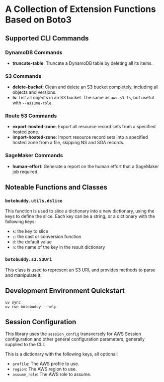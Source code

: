 # A Collection of Extension Functions Based on Boto3

## Supported CLI Commands

### DynamoDB Commands
- **truncate-table**: Truncate a DynamoDB table by deleting all its items.

### S3 Commands
- **delete-bucket**: Clean and delete an S3 bucket completely, including all objects and versions.
- **ls**: List all objects in an S3 bucket. The same as `aws s3 ls`, but useful with `--assume-role`.

### Route 53 Commands
- **export-hosted-zone**: Export all resource record sets from a specified hosted zone.
- **import-hosted-zone**: Import resource record sets into a specified hosted zone from a file, skipping NS and SOA records.


### SageMaker Commands
- **human-effort**: Generate a report on the human effort that a SageMaker job required.


## Noteable Functions and Classes

### `botobuddy.utils.dslice`

This function is used to slice a dictionary into a new dictionary, using the keys to define the slice.
Each key can be a string, or a dictionary with the following keys:
- `k`: the key to slice
- `c`: the cast or conversion function
- `d`: the default value
- `n`: the name of the key in the result dictionary

### `botobuddy.s3.S3Uri`

This class is used to represent an S3 URI, and provides methods to parse and manipulate it.

## Development Environment Quickstart

```pwsh
uv sync
uv run botobuddy --help
```

## Session Configuration

This library uses the `session_config` transversely for AWS Session configuration and other general configuration parameters, generally supplied to the CLI.

This is a dictionary with the following keys, all optional:

- `profile`: The AWS profile to use.
- `region`: The AWS region to use.
- `assume_role`: The AWS role to assume.
